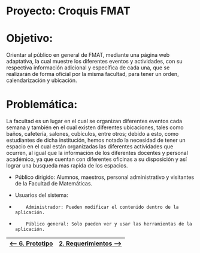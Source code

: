 # Proyecto: Croquis FMAT

# Objetivo: 
Orientar al público en general de FMAT, mediante una página web adaptativa, 
la cual muestre los diferentes eventos y actividades, con su respectiva información adicional y
específica de cada una, que se realizarán de forma oficial por la misma facultad, para tener un orden, 
calendarización y ubicación.

# Problemática: 
La facultad es un lugar en el cual se organizan diferentes eventos cada semana y también en el cual existen diferentes ubicaciones,
tales como baños, cafetería, salones, cubículos, entre otros; debido a esto, como estudiantes de dicha institución, 
hemos notado la necesidad de tener un espacio en el cual están organizadas las diferentes actividades que ocurren, al igual que 
la información de los diferentes docentes y personal académico, ya que cuentan con diferentes oficinas a su 
disposición y así lograr una busqueda mas rapida de los espacios.

* Público dirigido: Alumnos, maestros, personal administrativo y visitantes de la Facultad de Matemáticas. 

* Usuarios del sistema:
*         Administrador: Pueden modificar el contenido dentro de la aplicación. 

*         Público general: Solo pueden ver y usar las herramientas de la aplicación.


|[<-- 6. Prototipo](https://www.figma.com/proto/53Esj8R5f7GGK57IqEFovv/Proyecto-POO?node-id=32%3A50&scaling=scale-down-width)|[2. Requerimientos -->](Requerimientos.md)|
|---|---|

